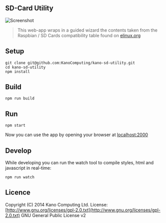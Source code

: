 ## SD-Card Utility

![Screenshot](http://oi58.tinypic.com/xdtpbc.jpg)

> This web-app wraps in a guided wizard the contents taken from the Raspbian / SD Cards compatibility table found on [elinux.org](http://elinux.org/RPi_SD_cards)

## Setup

	git clone git@github.com:KanoComputing/kano-sd-utility.git
	cd kano-sd-utility
	npm install
	
## Build

	npm run build

## Run

	npm start

Now you can use the app by opening your browser at [localhost:2000](http://localhost:2000)

## Develop

While developing you can run the watch tool to compile styles, html and javascript in real-time:


	npm run watch

## Licence

Copyright (C) 2014 Kano Computing Ltd.
License: [http://www.gnu.org/licenses/gpl-2.0.txt](http://www.gnu.org/licenses/gpl-2.0.txt) GNU General Public License v2